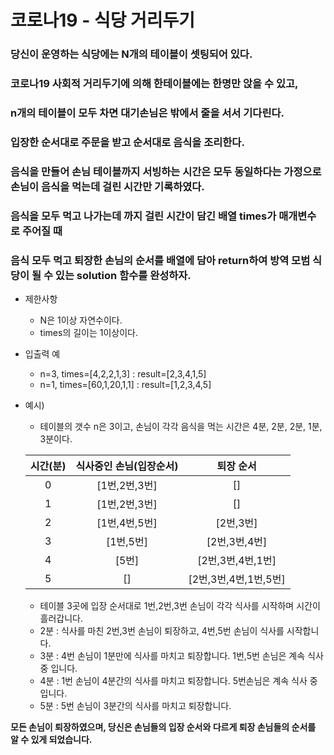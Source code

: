 # 코로나19 - 식당 거리두기

### 당신이 운영하는 식당에는 N개의 테이블이 셋팅되어 있다.
### 코로나19 사회적 거리두기에 의해 한테이블에는 한명만 앉을 수 있고,
### n개의 테이블이 모두 차면 대기손님은 밖에서 줄을 서서 기다린다.

### 입장한 순서대로 주문을 받고 순서대로 음식을 조리한다.
### 음식을 만들어 손님 테이블까지 서빙하는 시간은 모두 동일하다는 가정으로 손님이 음식을 먹는데 걸린 시간만 기록하였다.

### 음식을 모두 먹고 나가는데 까지 걸린 시간이 담긴 배열 times가 매개변수로 주어질 때
### 음식 모두 먹고 퇴장한 손님의 순서를 배열에 담아 return하여 방역 모범 식당이 될 수 있는 solution 함수를 완성하자.

- 제한사항
  - N은 1이상 자연수이다.
  - times의 길이는 1이상이다.
  
- 입출력 예
  - n=3, times=[4,2,2,1,3] : result=[2,3,4,1,5]
  - n=1, times=[60,1,20,1,1] : result=[1,2,3,4,5]

- 예시)
  - 테이블의 갯수 n은 3이고, 손님이 각각 음식을 먹는 시간은 4분, 2분, 2분, 1분, 3분이다.
  
  |**시간(분)**|**식사중인 손님(입장순서)**|**퇴장 순서**|
  |:---:|:---:|:---:|
  |0|[1번,2번,3번]|[]
  |1|[1번,2번,3번]|[]
  |2|[1번,4번,5번]|[2번,3번]
  |3|[1번,5번]|[2번,3번,4번]
  |4|[5번]|[2번,3번,4번,1번]
  |5|[]|[2번,3번,4번,1번,5번]
  
  - 테이블 3곳에 입장 순서대로 1번,2번,3번 손님이 각각 식사를 시작하며 시간이 흘러갑니다.
  - 2분 : 식사를 마친 2번,3번 손님이 퇴장하고, 4번,5번 손님이 식사를 시작합니다.
  - 3분 : 4번 손님이 1분만에 식사를 마치고 퇴장합니다. 1번,5번 손님은 계속 식사 중 입니다.
  - 4분 : 1번 손님이 4분간의 식사를 마치고 퇴장합니다. 5번손님은 계속 식사 중 입니다.
  - 5분 : 5번 손님이 3분간의 식사를 마치고 퇴장합니다.
  
**모든 손님이 퇴장하였으며, 당신은 손님들의 입장 순서와 다르게 퇴장 손님들의 순서를 알 수 있게 되었습니다.**
 
  
   
 
